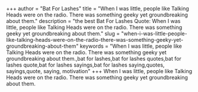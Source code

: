 +++
author = "Bat For Lashes"
title = "When I was little, people like Talking Heads were on the radio. There was something geeky yet groundbreaking about them."
description = "the best Bat For Lashes Quote: When I was little, people like Talking Heads were on the radio. There was something geeky yet groundbreaking about them."
slug = "when-i-was-little-people-like-talking-heads-were-on-the-radio-there-was-something-geeky-yet-groundbreaking-about-them"
keywords = "When I was little, people like Talking Heads were on the radio. There was something geeky yet groundbreaking about them.,bat for lashes,bat for lashes quotes,bat for lashes quote,bat for lashes sayings,bat for lashes saying,quotes, sayings,quote, saying, motivation"
+++
When I was little, people like Talking Heads were on the radio. There was something geeky yet groundbreaking about them.

